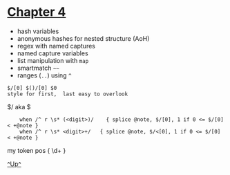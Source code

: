 

[Chapter 4](../table-of-content.md)
===================================


   * hash variables
   * anonymous hashes for nested structure (AoH)
   * regex with named captures
   * named capture variables
   * list manipulation with `map`
   * smartmatch `~~`
   * ranges (`..`) using `^`


    $/[0] $()/[0] $0
    style for first,  last easy to overlook

$/<msg> aka $<msg>

        when /^ r \s* (<digit>)/    { splice @note, $/[0], 1 if 0 <= $/[0] < +@note }
        when /^ r \s* <digit>+/   { splice @note, $/<[0], 1 if 0 <= $/[0] < +@note }

my token pos { \d+ }        




[^Up^](#chapter-4)

